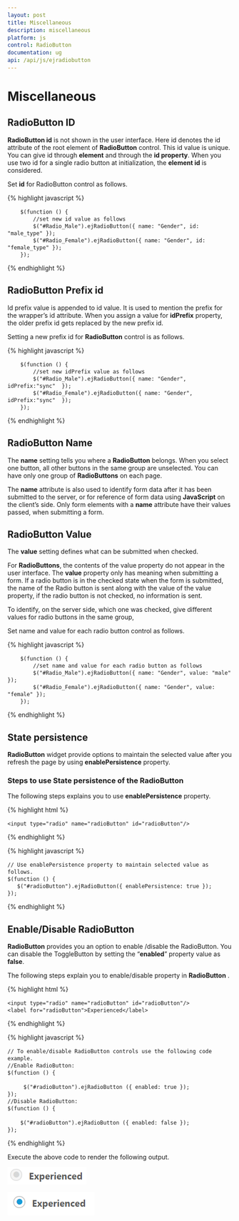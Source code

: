 ```yaml
---
layout: post
title: Miscellaneous
description: miscellaneous
platform: js
control: RadioButton
documentation: ug
api: /api/js/ejradiobutton
---
```


# Miscellaneous

## RadioButton ID

**RadioButton id** is not shown in the user interface. Here id denotes the id attribute of the root element of **RadioButton** control. This id value is unique. You can give id through **element** and through the **id property**. When you use two id for a single radio button at initialization, the **element id** is considered.

Set **id** for RadioButton control as follows.


{% highlight javascript %}

        $(function () {
            //set new id value as follows
            $("#Radio_Male").ejRadioButton({ name: "Gender", id: "male_type" });
            $("#Radio_Female").ejRadioButton({ name: "Gender", id: "female_type" });
        });


{% endhighlight %}

## RadioButton Prefix id

Id prefix value is appended to id value. It is used to mention the prefix for the wrapper’s id attribute. When you assign a value for **idPrefix** property, the older prefix id gets replaced by the new prefix id. 

Setting a new prefix id for **RadioButton** control is as follows.



{% highlight javascript %}

        $(function () {
            //set new idPrefix value as follows
            $("#Radio_Male").ejRadioButton({ name: "Gender", idPrefix:"sync"  });
            $("#Radio_Female").ejRadioButton({ name: "Gender", idPrefix:"sync"  });
        });


{% endhighlight %}

## RadioButton Name

The **name** setting tells you where a **RadioButton** belongs. When you select one button, all other buttons in the same group are unselected. You can have only one group of **RadioButtons** on each page.

The **name** attribute is also used to identify form data after it has been submitted to the server, or for reference of form data using **JavaScript** on the client’s side. Only form elements with a **name** attribute have their values passed, when submitting a form.

## RadioButton Value

The **value** setting defines what can be submitted when checked.

For **RadioButtons**, the contents of the value property do not appear in the user interface. The **value** property only has meaning when submitting a form. If a radio button is in the checked state when the form is submitted, the name of the Radio button is sent along with the value of the value property, if the radio button is not checked, no information is sent.

To identify, on the server side, which one was checked, give different values for radio buttons in the same group, 

Set name and value for each radio button control as follows.



{% highlight javascript %}

        $(function () {
            //set name and value for each radio button as follows
            $("#Radio_Male").ejRadioButton({ name: "Gender", value: "male"  });
            $("#Radio_Female").ejRadioButton({ name: "Gender", value: "female" });
        });


{% endhighlight %}

## State persistence

**RadioButton** widget provide options to maintain the selected value after you refresh the page by using **enablePersistence** property.

### Steps to use State persistence of the RadioButton

The following steps explains you to use **enablePersistence** property.

{% highlight html %}

    <input type="radio" name="radioButton" id="radioButton"/>

{% endhighlight %}

{% highlight javascript %}

    // Use enablePersistence property to maintain selected value as follows.
    $(function () {
       $("#radioButton").ejRadioButton({ enablePersistence: true });
    });
    
{% endhighlight %}

## Enable/Disable RadioButton

**RadioButton** provides you an option to enable /disable the RadioButton. You can disable the ToggleButton by setting the “**enabled**” property value as **false**.

The following steps explain you to enable/disable property in **RadioButton** .


{% highlight html %}


    <input type="radio" name="radioButton" id="radioButton"/>
    <label for="radioButton">Experienced</label> 

{% endhighlight %}

{% highlight javascript %}

    // To enable/disable RadioButton controls use the following code example.
    //Enable RadioButton:
    $(function () {

         $("#radioButton").ejRadioButton ({ enabled: true });                                       
    });
    //Disable RadioButton:
    $(function () {

        $("#radioButton").ejRadioButton ({ enabled: false });
    });

{% endhighlight %}

Execute the above code to render the following output.

![](/js/RadioButton/Miscellaneous_images/Miscellaneous_img1.png) 

![](/js/RadioButton/Miscellaneous_images/Miscellaneous_img2.png) 








